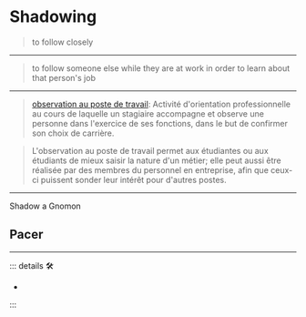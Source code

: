 # Shadowing

> to follow closely
---
> to follow someone else while they are at work in order to learn about that person's job
---
> [observation au poste de travail](https://vitrinelinguistique.oqlf.gouv.qc.ca/fiche-gdt/fiche/8369095/observation-au-poste-de-travail): Activité d'orientation professionnelle au cours de laquelle un stagiaire accompagne et observe une personne dans l'exercice de ses fonctions, dans le but de confirmer son choix de carrière.

>L'observation au poste de travail permet aux étudiantes ou aux étudiants de mieux saisir la nature d'un métier; elle peut aussi être réalisée par des membres du personnel en entreprise, afin que ceux-ci puissent sonder leur intérêt pour d'autres postes.
---

Shadow a Gnomon

## Pacer

---

<!-- =================================================== -->
<!-- =================================================== -->
<!-- =================================================== -->
<!-- =================================================== -->
<!-- =================================================== -->
::: details 🛠

-

:::
